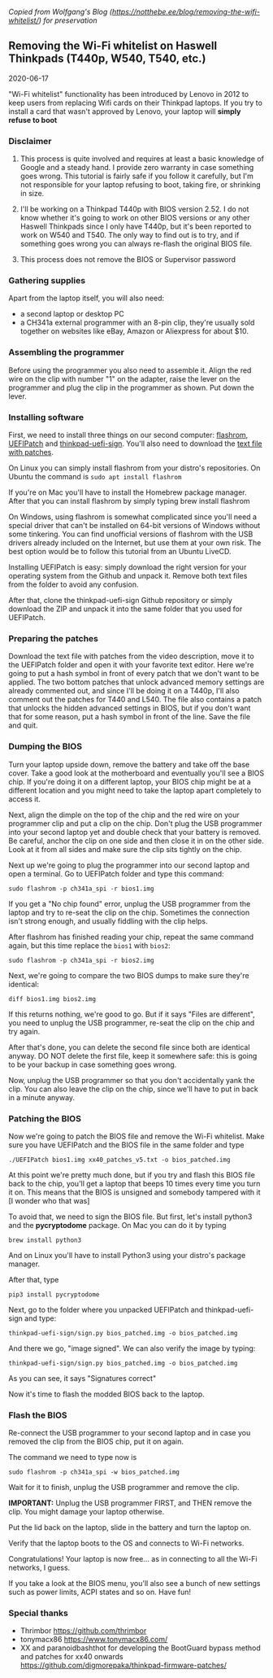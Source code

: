 *Copied from Wolfgang's Blog
(<https://notthebe.ee/blog/removing-the-wifi-whitelist/>) for preservation*

## Removing the Wi-Fi whitelist on Haswell Thinkpads (T440p, W540, T540, etc.)

2020-06-17

"Wi-Fi whitelist" functionality has been introduced by Lenovo in 2012 to keep
users from replacing Wifi cards on their Thinkpad laptops. If you try to
install a card that wasn't approved by Lenovo, your laptop will **simply refuse
to boot**


### Disclaimer

1. This process is quite involved and requires at least a basic knowledge of
   Google and a steady hand. I provide zero warranty in case something goes
   wrong. This tutorial is fairly safe if you follow it carefully, but I'm not
   responsible for your laptop refusing to boot, taking fire, or shrinking in
   size.

2. I'll be working on a Thinkpad T440p with BIOS version 2.52. I do not know
   whether it's going to work on other BIOS versions or any other Haswell
   Thinkpads since I only have T440p, but it's been reported to work on W540
   and T540. The only way to find out is to try, and if something goes wrong
   you can always re-flash the original BIOS file.

3. This process does not remove the BIOS or Supervisor password


### Gathering supplies

Apart from the laptop itself, you will also need:

* a second laptop or desktop PC
* a CH341a external programmer with an 8-pin clip,
they're usually sold together on websites like eBay, Amazon or Aliexpress for
about $10.


### Assembling the programmer

Before using the programmer you also need to assemble it. Align the red wire on
the clip with number "1" on the adapter, raise the lever on the programmer and
plug the clip in the programmer as shown. Put down the lever.


### Installing software

First, we need to install three things on our second computer:
[flashrom](https://flashrom.org/Flashrom),
[UEFIPatch](https://github.com/LongSoft/UEFITool/releases) and
[thinkpad-uefi-sign](https://github.com/thrimbor/thinkpad-uefi-sign). You'll
also need to download the [text file with
patches](https://pastebin.com/TZYnnmY8).

On Linux you can simply install flashrom from your distro's repositories. On
Ubuntu the command is `sudo apt install flashrom`

If you're on Mac you'll have to install the Homebrew package manager. After
that you can install flashrom by simply typing brew install flashrom

On Windows, using flashrom is somewhat complicated since you'll need a special
driver that can't be installed on 64-bit versions of Windows without some
tinkering. You can find unofficial versions of flashrom with the USB drivers
already included on the Internet, but use them at your own risk. The best
option would be to follow this tutorial from an Ubuntu LiveCD.

Installing UEFIPatch is easy: simply download the right version for your
operating system from the Github and unpack it. Remove both text files from the
folder to avoid any confusion.

After that, clone the thinkpad-uefi-sign Github repository or simply download
the ZIP and unpack it into the same folder that you used for UEFIPatch.


### Preparing the patches

Download the text file with patches from the video description, move it to the
UEFIPatch folder and open it with your favorite text editor. Here we're going
to put a hash symbol in front of every patch that we don't want to be applied.
The two bottom patches that unlock advanced memory settings are already
commented out, and since I'll be doing it on a T440p, I'll also comment out the
patches for T440 and L540. The file also contains a patch that unlocks the
hidden advanced settings in BIOS, but if you don't want that for some reason,
put a hash symbol in front of the line. Save the file and quit.


### Dumping the BIOS

Turn your laptop upside down, remove the battery and take off the base cover.
Take a good look at the motherboard and eventually you'll see a BIOS chip. If
you're doing it on a different laptop, your BIOS chip might be at a different
location and you might need to take the laptop apart completely to access it.

Next, align the dimple on the top of the chip and the red wire on your
programmer clip and put a clip on the chip. Don't plug the USB programmer into
your second laptop yet and double check that your battery is removed. Be
careful, anchor the clip on one side and then close it in on the other side.
Look at it from all sides and make sure the clip sits tightly on the chip.

Next up we're going to plug the programmer into our second laptop and open
a terminal. Go to UEFIPatch folder and type this command:

```
sudo flashrom -p ch341a_spi -r bios1.img
```

If you get a "No chip found" error, unplug the USB programmer from the laptop
and try to re-seat the clip on the chip. Sometimes the connection isn't strong
enough, and usually fiddling with the clip helps.

After flashrom has finished reading your chip, repeat the same command again,
but this time replace the `bios1` with `bios2`:

```
sudo flashrom -p ch341a_spi -r bios2.img
```

Next, we're going to compare the two BIOS dumps to make sure they're identical:

```
diff bios1.img bios2.img
```

If this returns nothing, we're good to go. But if it says "Files are
different", you need to unplug the USB programmer, re-seat the clip on the chip
and try again.

After that's done, you can delete the second file since both are identical
anyway. DO NOT delete the first file, keep it somewhere safe: this is going to
be your backup in case something goes wrong.

Now, unplug the USB programmer so that you don't accidentally yank the clip.
You can also leave the clip on the chip, since we'll have to put in back in
a minute anyway.


### Patching the BIOS

Now we're going to patch the BIOS file and remove the Wi-Fi whitelist. Make
sure you have UEFIPatch and the BIOS file in the same folder and type

```
./UEFIPatch bios1.img xx40_patches_v5.txt -o bios_patched.img
```

At this point we're pretty much done, but if you try and flash this BIOS file
back to the chip, you'll get a laptop that beeps 10 times every time you turn
it on. This means that the BIOS is unsigned and somebody tampered with it [I
wonder who that was]

To avoid that, we need to sign the BIOS file. But first, let's install python3
and the **pycryptodome** package. On Mac you can do it by typing

```
brew install python3
```

And on Linux you'll have to install Python3 using your distro's package
manager.

After that, type

```
pip3 install pycryptodome
```

Next, go to the folder where you unpacked UEFIPatch and thinkpad-uefi-sign and
type:

```
thinkpad-uefi-sign/sign.py bios_patched.img -o bios_patched.img
```

And there we go, "image signed". We can also verify the image by typing:

```
thinkpad-uefi-sign/sign.py bios_patched.img -o bios_patched.img
```

As you can see, it says "Signatures correct"

Now it's time to flash the modded BIOS back to the laptop.


### Flash the BIOS

Re-connect the USB programmer to your second laptop and in case you removed the
clip from the BIOS chip, put it on again.

The command we need to type now is

```
sudo flashrom -p ch341a_spi -w bios_patched.img
```

Wait for it to finish, unplug the USB programmer and remove the clip.

**IMPORTANT:** Unplug the USB programmer FIRST, and THEN remove the clip. You
might damage your laptop otherwise.

Put the lid back on the laptop, slide in the battery and turn the laptop on.

Verify that the laptop boots to the OS and connects to Wi-Fi networks.

Congratulations! Your laptop is now free... as in connecting to
all the Wi-Fi networks, I guess.

If you take a look at the BIOS menu, you'll also see a bunch of new settings
such as power limits, ACPI states and so on. Have fun!


### Special thanks
* Thrimbor <https://github.com/thrimbor>
* tonymacx86 <https://www.tonymacx86.com/>
* XX and paranoidbashthot for developing the BootGuard bypass method and
  patches for xx40 onwards
  <https://github.com/digmorepaka/thinkpad-firmware-patches/>


